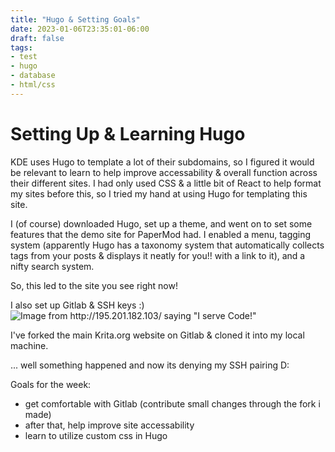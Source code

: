 ```yaml
---
title: "Hugo & Setting Goals"
date: 2023-01-06T23:35:01-06:00
draft: false
tags: 
- test
- hugo
- database
- html/css
---
```


# Setting Up & Learning Hugo

KDE uses Hugo to template a lot of their subdomains, so I figured it would be relevant to learn to help improve accessability & overall function across their different sites. I had only used CSS & a little bit of React to help format my sites before this, so I tried my hand at using Hugo for templating this site. 

I (of course) downloaded Hugo, set up a theme, and went on to set some features that the demo site for PaperMod had. I enabled a menu, tagging system (apparently Hugo has a taxonomy system that automatically collects tags from your posts & displays it neatly for you!! with a link to it), and a nifty search system.

So, this led to the site you see right now!

I also set up Gitlab & SSH keys :)
![Image from http://195.201.182.103/ saying "I serve Code!"](/static/img/easteregg.png)

I've forked the main Krita.org website on Gitlab & cloned it into my local machine.


... well something happened and now its denying my SSH pairing D:

Goals for the week:
 - get comfortable with Gitlab (contribute small changes through the fork i made)
 - after that, help improve site accessability
 - learn to utilize custom css in Hugo
